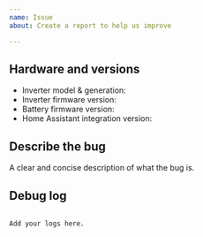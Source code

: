 ```yaml
---
name: Issue
about: Create a report to help us improve

---
```


<!-- Before you open a new issue, search through the existing issues to see if others have had the same problem.

There is also a Troubleshooting page linked from the repository README.

Every placeholder in this template must be completed, otherwise your issue may be closed.
-->

## Hardware and versions
<!-- If you are not using the newest version, download and try that before opening an issue.
Check the version you're running under the HACS UI.
Inverter and battery firmware versions can be found via the HA Devices page, or via the GivEnergy portal.
-->

* Inverter model & generation:
* Inverter firmware version:
* Battery firmware version:
* Home Assistant integration version:

## Describe the bug

A clear and concise description of what the bug is.

## Debug log

<!--
There are two ways to capture debug logs:

1. Via the UI, see https://www.home-assistant.io/docs/configuration/troubleshooting/#enabling-debug-logging
2. Via the configuration file, see https://www.home-assistant.io/components/logger/
-->

```text

Add your logs here.

```